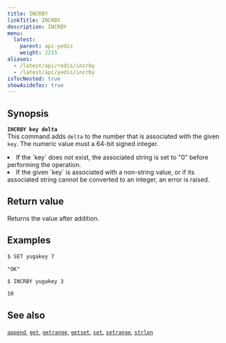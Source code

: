 ```yaml
---
title: INCRBY
linkTitle: INCRBY
description: INCRBY
menu:
  latest:
    parent: api-yedis
    weight: 2215
aliases:
  - /latest/api/redis/incrby
  - /latest/api/yedis/incrby
isTocNested: true
showAsideToc: true
---
```


## Synopsis

<b>`INCRBY key delta`</b><br>
This command adds `delta` to the number that is associated with the given `key`. The numeric value must a 64-bit signed integer.
<li>If the `key` does not exist, the associated string is set to "0" before performing the operation.</li>
<li>If the given `key` is associated with a non-string value, or if its associated string cannot be converted to an integer, an error is raised.</li>

## Return value

Returns the value after addition.

## Examples

```sh
$ SET yugakey 7
```

```
"OK"
```

```sh
$ INCRBY yugakey 3
```

```
10
```

## See also

[`append`](../append/), [`get`](../get/), [`getrange`](../getrange/), [`getset`](../getset/), [`set`](../set/), [`setrange`](../setrange/), [`strlen`](../strlen/)
